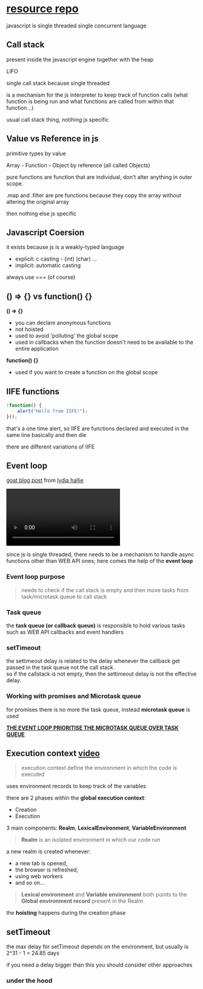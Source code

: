 # [resource repo](https://github.com/leonardomso/33-js-concepts?tab=readme-ov-file#1-call-stack)

javascript is single threaded single concurrent language

## Call stack

present inside the javascript engine together with the heap

LIFO

single call stack because single threaded

is a mechanism for the js interpreter to keep track of function calls (what function is being run and what functions are called from within that function...)

usual call stack thing, notihing js specific


## Value vs Reference in js

primitive types by value

Array - Function - Object by reference (all called Objects)

pure functions are function that are individual, don't alter anything in outer scope.

.map and .filter are pre functions because they copy the array without altering the original array

then nothing else js specific


## Javascript Coersion

it exists because js is a weakly-typed language

- explicit: c casting - (int) (char) ...
- implicit: automatic casting

always use === (of course)

## () => {} vs function() {}

**() => {}**

- you can declare anonymous functions
- not hoisted
- used to avoid 'polluting' the global scope
- used in callbacks when the function doesn't need to be available to the entire application

**function() {}**

- used if you want to create a function on the global scope

## IIFE functions

~~~js
!function() {
    alert("Hello from IIFE!");
}();
~~~

that's a one time alert, so IIFE are functions declared and executed in the same line basically and then die

there are different variations of IIFE

## Event loop 

[goat blog post](https://www.lydiahallie.com/blog/event-loop) from [lydia hallie](https://www.youtube.com/@theavocoder)

![event-loop-gif](https://res.cloudinary.com/dq8xfyhu4/video/upload/s--sZ6uzDo8--/eo_7,so_3/v1712236281/Screen_Recording_2024-04-04_at_8.11.05_AM_ldumcm.mp4)

since js is single threaded, there needs to be a mechanism to handle async functions other than WEB API ones; here comes the help of the **event loop**

### Event loop purpose

> needs to check if the call stack is empty and then move tasks from task/microtask queue to call stack

### Task queue

the **task queue (or callback queue)** is responsible to hold various tasks such as WEB API callbacks and event handlers

### setTimeout

the settimeout delay is related to the delay whenever the callback get passed in the task queue not the call stack.\
so if the callstack is not empty, then the settimeout delay is not the effective delay.

### Working with promises and Microtask queue

for promises there is no more the task queue, instead **microtask queue** is used

**<ins>THE EVENT LOOP PRIORITISE THE MICROTASK QUEUE OVER TASK QUEUE</ins>**

## Execution context [video](https://www.youtube.com/watch?v=zdGfo6I1yrA)

> execution context define the environment in which the code is executed

uses environment records to keep track of the variables

there are 2 phases within the **global execution context**:

- Creation
- Execution

3 main components: **Realm**, **LexicalEnvironment**, **VariableEnvironment**

> **Realm** is an isolated environment in which our code run

a new realm is created whenever:

- a new tab is opened, 
- the browser is refreshed, 
- using web workers 
- and so on...

> **Lexical environment** and **Variable environment** both points to the **Global environment record** present in the Realm

the **hoisting** happens during the creation phase

## setTimeout 

the max delay for setTimeout depends on the environment, but usually is 2^31 - 1 = 24.85 days

if you need a delay bigger than this you should consider other approaches

### under the hood




